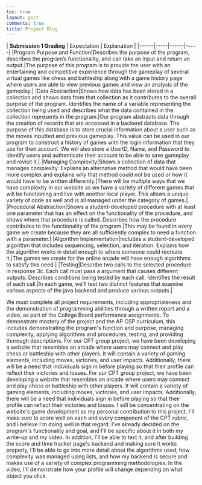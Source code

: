 ```yaml
---
toc: true
layout: post
comments: true
title: Project Blog
---
```


| **Submission 1 Grading** | Expectation | Explanation |
|------|-----|------|-----|
|Program Purpose and Function|Describes the purpose of the program, describes the program’s functionality, and can take an input and return an output.|The purpose of this program is to provide the user with an entertaining and competitive experience through the gameplay of several virtual games like chess and battleship along with a game history page where users are able to view previous games and view an analysis of the gameplay.|
|Data Abstraction|Shows how data has been stored in a collection and shows data from that collection as it contributes to the overall purpose of the program. Identifies the name of a variable representing the collection being used and describes what the data contained in the collection represents in the program.|Our program abstracts data through the creation of records that are accessed in a backend database. The purpose of this database is to store crucial information about a user such as the moves inputted and previous gameplay. This value can be used in our program to construct a history of games with the login information that they use for their account. We will also store a UserID, Name, and Password to identify users and authenticate their account to be able to save gameplay and revisit it.|
|Managing Complexity|Shows a collection of data that manages complexity. Explains an alternative method that would have been more complex and explains why that method could not be used or how it would have to be written differently.|There will be multiple ways that we have complexity in our website as we have a variety of different games that will be functioning and live with another local player. This allows a unique variety of code as well and is all managed under the category of games.|
|Procedural Abstraction|Shows a student-developed procedure with at least one parameter that has an effect on the functionality of the procedure, and shows where that procedure is called. Describes how the procedure contributes to the functionality of the program.|This may be found in every game we create because they are all sufficiently complex to need a function with a parameter.|
|Algorithm Implementation|Includes a student-developed algorithm that includes sequencing, selection, and iteration. Explains how the algorithm works in detail enough to where someone could recreate it.|The games we create for the online arcade will have enough algorithms to satisfy this need.|
|Testing|Describe two calls to the selected procedure in response 3c. Each call must pass a argument that causes different outputs. Describes conditions being tested by each call. Identifies the result of each call.|In each game, we'll test two distinct features that examine various aspects of the java backend and produce various outputs.|


We must complete all project requirements, including appropriateness and the demonstration of programming abilities through a written report and a video, as part of the College Board performance assignments. To demonstrate mastery of the project and the AP CSP curriculum, this includes demonstrating the program's function and purpose, managing complexity, applying algorithms and procedures, testing, and providing thorough descriptions. For our CPT group project, we have been developing a website that resembles an arcade where users may connect and play chess or battleship with other players. It will contain a variety of gaming elements, including moves, victories, and user impacts. Additionally, there will be a need that individuals sign in before playing so that their profile can reflect their victories and losses.
For our CPT group project, we have been developing a website that resembles an arcade where users may connect and play chess or battleship with other players. It will contain a variety of gaming elements, including moves, victories, and user impacts. Additionally, there will be a need that individuals sign in before playing so that their profile can reflect their victories and losses.
I will be concentrating on the website's game development as my personal contribution to this project. I'll make sure to score well on each and every component of the CPT rubric, and I believe I'm doing well in that regard. I've already decided on the program's functionality and goal, and I'll be specific about it in both my write-up and my video. In addition, I'll be able to test it, and after building the score and time tracker page's backend and making sure it works properly, I'll be able to go into more detail about the algorithms used, how complexity was managed using lists, and how my backend is secure and makes use of a variety of complex programming methodologies. In the video, I'll demonstrate how your profile will change depending on what object you click.

